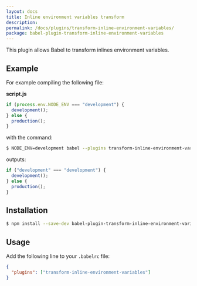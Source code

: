 ```yaml
---
layout: docs
title: Inline environment variables transform
description:
permalink: /docs/plugins/transform-inline-environment-variables/
package: babel-plugin-transform-inline-environment-variables
---
```


This plugin allows Babel to transform inlines environment variables.

## Example

For example compiling the following file:

**script.js**

```javascript
if (process.env.NODE_ENV === "development") {
  development();
} else {
  production();
}
```

with the command:

```sh
$ NODE_ENV=development babel --plugins transform-inline-environment-variables script.js
```

outputs:

```javascript
if ("development" === "development") {
  development();
} else {
  production();
}
```

## Installation

```sh
$ npm install --save-dev babel-plugin-transform-inline-environment-variables
```

## Usage

Add the following line to your `.babelrc` file:

```json
{
  "plugins": ["transform-inline-environment-variables"]
}
```

